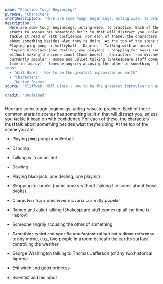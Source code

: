 ```yaml
---
name: "Practice Tough Beginnings"
purpose: "Characters"
shortDescription: "Here are some tough beginnings, acting-wise, to practice. Each of these common starts to scenes has something built in that will distract you, unless you tackle it head on with confidence. For each of these, the characters must talk about something besides what they\u2019re doing. At the top of the scene you are:"
description: |
  Here are some tough beginnings, acting-wise, to practice. Each of these common
  starts to scenes has something built in that will distract you, unless you
  tackle it head on with confidence. For each of these, the characters must talk
  about something besides what they’re doing. At the top of the scene you are: -
  Playing ping pong or volleyball - Dancing - Talking with an accent - Bowling -
  Playing blackjack (one dealing, one playing) - Shopping for books (name books
  without making the scene about those books) - Characters from whichever movie is
  currently popular - Romeo and Juliet talking (Shakespeare stuff comes up all the
  time in improv) - Someone angrily accusing the other of something - Something…
tags:
  - "Will Hines - How to be the greatest improviser on earth"
  - "Characters"
  - "Active Scenes"
source: "cliffweb; Will Hines - How to be the greatest improviser on earth"

credit: "unclaimed"
---
```


Here are some tough beginnings, acting-wise, to practice. Each of these common starts to scenes has something built in that will distract you, unless you tackle it head on with confidence.
For each of these, the characters must talk about something besides what they’re doing.
At the top of the scene you are:

- Playing ping pong or volleyball

- Dancing

- Talking with an accent

- Bowling

- Playing blackjack (one dealing, one playing)

- Shopping for books (name books without making the scene about those books)

- Characters from whichever movie is currently popular

- Romeo and Juliet talking (Shakespeare stuff comes up all the time in improv)

- Someone angrily accusing the other of something

- Something weird and specific and fantastical but not a direct reference to any movie, e.g., two people in a room beneath the earth’s surface controlling the weather

- George Washington talking to Thomas Jefferson (or any two historical figures)

- Evil witch and good princess

- Scientist and his robot

